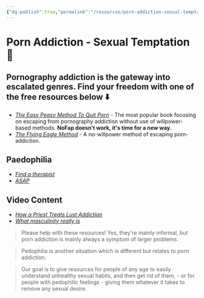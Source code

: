 ```yaml
---
{"dg-publish":true,"permalink":"/resources/porn-addiction-sexual-temptation/"}
---
```


# Porn Addiction - Sexual Temptation 🤕

## Pornography addiction is the gateway into escalated genres. Find your freedom with one of the free resources below ⬇️

- *[The Easy Peasy Method To Quit Porn](https://easypeasymethod.org/)* - The most popular book focusing on escaping from pornography addiction without use of willpower-based methods. **NoFap doesn't work, it's time for a new way.**
- *[The Flying Eagle Method](https://flying-eagle-method.org/)* - A no-willpower method of escaping porn-addiction.

## Paedophilia 

- *[Find a therapist](https://www.psychologytoday.com/)*
- *[ASAP](https://asapinternational.org/)*
## Video Content 

- *[How a Priest Treats Lust Addiction](https://www.youtube.com/watch?v=qoT4O9-_-cE)*
- *[What masculinity really is](https://www.youtube.com/watch?v=5fhAJKQ1UYE)*

> Please help with these resources! Yes, they're mainly informal, but porn addiction is mainly always a symptom of larger problems. 

> Pedophilia is another situation which is different but relates to porn addiction.

> Our goal is to give resources for people of any age to easily understand unhealthy sexual habits, and then get rid of them, - or for people with pedophilic feelings - giving them whatever it takes to remove any sexual desire.